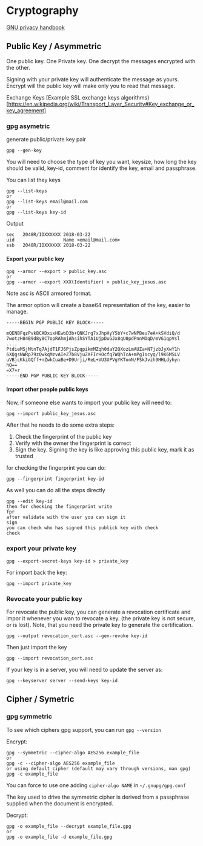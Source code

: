 # Cryptography

[GNU privacy handbook](https://www.gnupg.org/gph/en/manual.html)

## Public Key / Asymmetric

One public key.
One Private key.
One decrypt the messages encrypted with the other.

Signing with your private key will authenticate the message as yours.
Encrypt will the public key will make only you to read that message.

Exchange Keys [Example SSL exchange keys algorithms)[https://en.wikipedia.org/wiki/Transport_Layer_Security#Key_exchange_or_key_agreement]

### gpg asymetric

generate public/private key pair
```
gpg --gen-key
```
You will need to choose the type of key you want, keysize, how long the key should be valid, key-id, comment for identify the key, email and passphrase.

You can list they keys
```
gpg --list-keys
or
gpg --list-keys email@mail.com
or
gpg --list-keys key-id
```

Output
```
sec   2048R/IDXXXXXX 2018-03-22                     
uid                  Name <email@mail.com>                                  
ssb   2048R/IDXXXXXX 2018-03-22  
```

#### Export your public key

```
gpg --armor --export > public_key.asc
or
gpg --armor --export XXX(Identifier) > public_key_jesus.asc
```

Note asc is ASCII armored format.

The armor option will create a base64 representation of the key, easier to manage.

```
-----BEGIN PGP PUBLIC KEY BLOCK-----                

mQENBFqzPvkBCADxixHEwbD3b+QNKJrg7xJhpHyY5bY+c7wNPBeu7eA+kSVdiQ/d
7wotzH84B9d8y8C7opRAhmjAhsihSYTA1UjpDuGJx8qU0pdPnnMOqD/mVG1qpVsl
....
PtdieMSjMtnTq7AjdT1FJ6PjsZpqpikmMZqh0daY2QXozLmAUZa+N7jzbJyXwY1h
6XQgsNWRp79zQwkqMzvAIeZ7b8VjuZXFIrHOcfq7WQhTcA+mPgIocyq/l9K6MSLV
uVBjcKkiGQff+nZwkCuaBe+D9Urji/ReL+VU3UPVgYKTonN/FSkJvzh9HHLdyhyn
hQ==                      
=X7+r                     
-----END PGP PUBLIC KEY BLOCK-----   
```

#### Import other people public keys


Now, if someone else wants to import your public key will need to:
```
gpg --import public_key_jesus.asc
```

After that he needs to do some extra steps:
1. Check the fingerprint of the public key
2. Verify with the owner the fingerprint is correct
3. Sign the key. Signing the key is like approving this public key, mark it as trusted

for checking the fingerprint you can do:
```
gpg --fingerprint fingerprint key-id
```

As well you can do all the steps directly
```
gpg --edit key-id
then for checking the fingerprint write
fpr
after validate with the user you can sign it
sign
you can check who has signed this publick key with check
check
```

### export your private key

```
gpg --export-secret-keys key-id > private_key
```

For import back the key:
```
gpg --import private_key
```

### Revocate your public key

For revocate the public key, you can generate a revocation certificate and impor it whenever you wan to revocate a key. (the private key is not secure, or is lost). Note, that you need the private key to generate the certification.

```
gpg --output revocation_cert.asc --gen-revoke key-id
```

Then just import the key
```
gpg --import revocation_cert.asc
```

If your key is in a server, you will need to update the server as:
```
gpg --keyserver server --send-keys key-id
```

## Cipher / Symetric

### gpg symmetric

To see which ciphers gpg support, you can run `gpg --version`

Encrypt:
```
gpg --symmetric --cipher-algo AES256 example_file
or
gpg -c --cipher-algo AES256 example_file
or using default cipher (default may vary through versions, man gpg)
gpg -c example_file
```
You can force to use one adding `cipher-algo NAME` in `~/.gnupg/gpg.conf`

The key used to drive the symmetric cipher is derived from a passphrase supplied when the document is encrypted.

Decrypt:
```
gpg -o example_file --decrypt example_file.gpg 
or
gpg -o example_file -d example_file.gpg 

```
